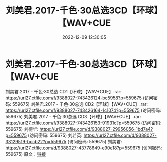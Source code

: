﻿---
title: 刘美君.2017-千色·30总选3CD【环球】【WAV+CUE
date: 2022-12-09 12:30:05
categories: WAV车载音乐、镜像
tags: 华语中文
---
# 刘美君.2017-千色·30总选3CD【环球】【WAV+CUE

刘美君.2017 - 千色·30总选 CD1【环球】【WAV+CUE】.rar: https://url27.ctfile.com/f/9388027-743426124-bc5958?p=559675
(访问密码: 559675)
刘美君.2017 - 千色·30总选 CD2【环球】【WAV+CUE】.rar: https://url27.ctfile.com/f/9388027-743426164-1c1074?p=559675
(访问密码: 559675)
刘美君.2017 - 千色·30总选 CD3【环球】【WAV+CUE】.rar: https://url27.ctfile.com/f/9388027-743426153-91931c?p=559675
(访问密码: 559675)
刘德华: https://url27.ctfile.com/d/9388027-29956056-1bd7a4?p=559675
(访问密码: 559675)
刘若英: https://url27.ctfile.com/d/9388027-33129519-bccb22?p=559675
(访问密码: 559675)
刘美君: https://url27.ctfile.com/d/9388027-43778649-e90e18?p=559675
(访问密码: 559675)
原文：[链接](https://blog.sina.com.cn/s/blog_1647c7e76010310iw.html)